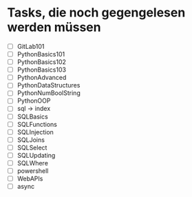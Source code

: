 # Tasks, die noch gegengelesen werden müssen

- [ ] GitLab101
- [ ] PythonBasics101
- [ ] PythonBasics102
- [ ] PythonBasics103
- [ ] PythonAdvanced
- [ ] PythonDataStructures
- [ ] PythonNumBoolString
- [ ] PythonOOP
- [ ] sql -> index
- [ ] SQLBasics
- [ ] SQLFunctions
- [ ] SQLInjection
- [ ] SQLJoins
- [ ] SQLSelect
- [ ] SQLUpdating
- [ ] SQLWhere
- [ ] powershell
- [ ] WebAPIs
- [ ] async
